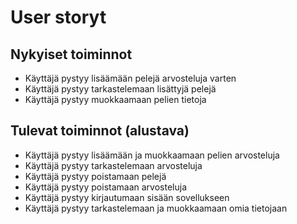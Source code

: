 # User storyt


## Nykyiset toiminnot

- Käyttäjä pystyy lisäämään pelejä arvosteluja varten
- Käyttäjä pystyy tarkastelemaan lisättyjä pelejä
- Käyttäjä pystyy muokkaamaan pelien tietoja

## Tulevat toiminnot (alustava)

- Käyttäjä pystyy lisäämään ja muokkaamaan pelien arvosteluja
- Käyttäjä pystyy tarkastelemaan arvosteluja
- Käyttäjä pystyy poistamaan pelejä
- Käyttäjä pystyy poistamaan arvosteluja
- Käyttäjä pystyy kirjautumaan sisään sovellukseen
- Käyttäjä pystyy tarkastelemaan ja muokkaamaan omia tietojaan
